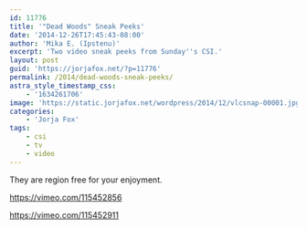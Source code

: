 ```yaml
---
id: 11776
title: '"Dead Woods" Sneak Peeks'
date: '2014-12-26T17:45:43-08:00'
author: 'Mika E. (Ipstenu)'
excerpt: 'Two video sneak peeks from Sunday''s CSI.'
layout: post
guid: 'https://jorjafox.net/?p=11776'
permalink: /2014/dead-woods-sneak-peeks/
astra_style_timestamp_css:
    - '1634261706'
image: 'https://static.jorjafox.net/wordpress/2014/12/vlcsnap-00001.jpg'
categories:
    - 'Jorja Fox'
tags:
    - csi
    - tv
    - video
---
```


They are region free for your enjoyment.

https://vimeo.com/115452856

https://vimeo.com/115452911

